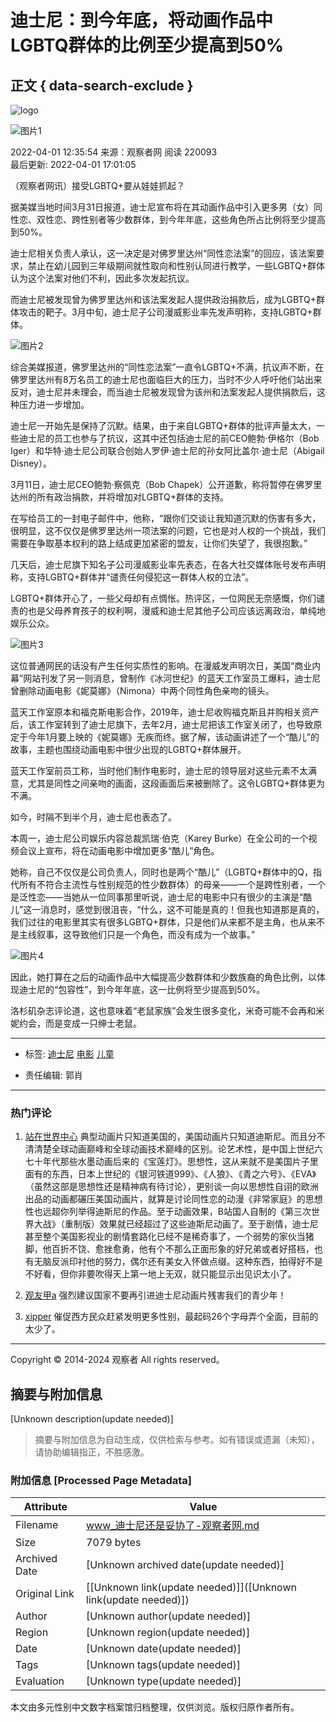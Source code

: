 # 迪士尼：到今年底，将动画作品中LGBTQ群体的比例至少提高到50%

## 正文 { data-search-exclude }


![logo](../images/mian-logo.png)

![图片1](https://i.guancha.cn/users/20190609153222989.jpg)

2022-04-01 12:35:54 来源：观察者网 阅读 220093    
最后更新: 2022-04-01 17:01:05

（观察者网讯）接受LGBTQ+要从娃娃抓起？

据美媒当地时间3月31日报道，迪士尼宣布将在其动画作品中引入更多男（女）同性恋、双性恋、跨性别者等少数群体，到今年年底，这些角色所占比例将至少提高到50%。

迪士尼相关负责人承认，这一决定是对佛罗里达州“同性恋法案”的回应，该法案要求，禁止在幼儿园到三年级期间就性取向和性别认同进行教学，一些LGBTQ+群体认为这个法案对他们不利，因此多次发起抗议。

而迪士尼被发现曾为佛罗里达州和该法案发起人提供政治捐款后，成为LGBTQ+群体攻击的靶子。3月中旬，迪士尼子公司漫威影业率先发声明称，支持LGBTQ+群体。

![图片2](https://i.guancha.cn/news/social/2022/04/01/20220401095258276.jpg)

综合美媒报道，佛罗里达州的“同性恋法案”一直令LGBTQ+不满，抗议声不断，在佛罗里达州有8万名员工的迪士尼也面临巨大的压力，当时不少人呼吁他们站出来反对，迪士尼并未理会，而当迪士尼被发现曾为该州和法案发起人提供捐款后，这种压力进一步增加。

迪士尼一开始先是保持了沉默。结果，由于来自LGBTQ+群体的批评声量太大，一些迪士尼的员工也参与了抗议，这其中还包括迪士尼的前CEO鲍勃·伊格尔（Bob Iger）和华特·迪士尼公司联合创始人罗伊·迪士尼的孙女阿比盖尔·迪士尼（Abigail Disney）。

3月11日，迪士尼CEO鲍勃·察佩克（Bob Chapek）公开道歉，称将暂停在佛罗里达州的所有政治捐款，并将增加对LGBTQ+群体的支持。

在写给员工的一封电子邮件中，他称，“跟你们交谈让我知道沉默的伤害有多大，很明显，这不仅仅是佛罗里达州一项法案的问题，它也是对人权的一个挑战，我们需要在争取基本权利的路上结成更加紧密的盟友，让你们失望了，我很抱歉。”

几天后，迪士尼旗下知名子公司漫威影业率先表态，在各大社交媒体账号发布声明称，支持LGBTQ+群体并“谴责任何侵犯这一群体人权的立法”。

LGBTQ+群体开心了，一些父母却有点惆怅。热评区，一位网民无奈感慨，你们谴责的也是父母养育孩子的权利啊，漫威和迪士尼其他子公司应该远离政治，单纯地娱乐公众。

![图片3](https://i.guancha.cn/news/social/2022/04/01/20220401115025962.jpg)

这位普通网民的话没有产生任何实质性的影响。在漫威发声明次日，美国“商业内幕”网站刊发了另一则消息，曾制作《冰河世纪》的蓝天工作室员工爆料，迪士尼曾删除动画电影《妮莫娜》（Nimona）中两个同性角色亲吻的镜头。

蓝天工作室原本和福克斯电影合作，2019年，迪士尼收购福克斯且并购相关资产后，该工作室转到了迪士尼旗下，去年2月，迪士尼把该工作室关闭了，也导致原定于今年1月要上映的《妮莫娜》无疾而终。据了解，该动画讲述了一个“酷儿”的故事，主题也围绕动画电影中很少出现的LGBTQ+群体展开。

蓝天工作室前员工称，当时他们制作电影时，迪士尼的领导层对这些元素不太满意，尤其是同性之间亲吻的画面，这段画面后来被删除了。这令LGBTQ+群体更为不满。

如今，时隔不到半个月，迪士尼也表态了。

本周一，迪士尼公司娱乐内容总裁凯瑞·伯克（Karey Burke）在全公司的一个视频会议上宣布，将在动画电影中增加更多“酷儿”角色。

她称，自己不仅仅是公司负责人，同时也是两个“酷儿”（LGBTQ+群体中的Q，指代所有不符合主流性与性别规范的性少数群体）的母亲——一个是跨性别者，一个是泛性恋——当她从一位同事那里听说，迪士尼的电影中只有很少的主演是“酷儿”这一消息时，感觉到很沮丧，“什么，这不可能是真的！但我也知道那是真的，我们过往的电影里其实有很多LGBTQ+群体，只是他们从来都不是主角，也从来不是主线叙事，这导致他们只是一个角色，而没有成为一个故事。”

![图片4](https://i.guancha.cn/news/social/2022/04/01/20220401103531976.jpg)

因此，她打算在之后的动画作品中大幅提高少数群体和少数族裔的角色比例，以体现迪士尼的“包容性”，到今年年底，这一比例将至少提高到50%。

洛杉矶杂志评论道，这也意味着“老鼠家族”会发生很多变化，米奇可能不会再和米妮约会，而是变成一只绅士老鼠。

---

- 标签: [迪士尼](https://www.guancha.cn/api/search.htm?click=news&keyword=%E8%BF%AA%E5%A3%AB%E5%B0%BC) [电影](https://www.guancha.cn/api/search.htm?click=news&keyword=%E7%94%B5%E5%BD%B1) [儿童](https://www.guancha.cn/api/search.htm?click=news&keyword=%E5%84%BF%E7%AB%A5)

- 责任编辑: 郭肖 

---

### 热门评论

1. [站在世界中心](https://user.guancha.cn/user/personal-homepage?uid=1213210) 
   典型动画片只知道美国的，美国动画片只知道迪斯尼。而且分不清清楚全球动画巅峰和全球动画技术巅峰的区别。论艺术性，是中国上世纪六七十年代那些水墨动画后来的《宝莲灯》。思想性，这从来就不是美国片子里面有的东西，日本上世纪的《银河铁道999》、《人狼》、《青之六号》、《EVA》（虽然这部是思想性还是精神病有待讨论），更别谈一向以思想性自诩的欧洲出品的动画都碾压美国动画片，就算是讨论同性恋的动漫《非常家庭》的思想性也远超你列举得迪斯尼的作品。至于动画效果，B站国人自制的《第三次世界大战》（重制版）效果就已经超过了这些迪斯尼动画了。至于剧情，迪士尼甚至整个美国影视业的剧情套路化已经不是稀奇事了，一个弱势的家伙当猪脚，他百折不饶、愈挫愈勇，他有个不那么正面形象的好兄弟或者好搭档，也有无脑反派印衬他的努力，偶尔还有美女入怀做点缀。这种东西，拍得好不是不好看，但你非要吹得天上第一地上无双，就只能显示出见识太小了。

2. [观友甲a](https://user.guancha.cn/user/personal-homepage?uid=1117319) 
   强烈建议国家不要再引进迪士尼动画片残害我们的青少年！ 

3. [xipper](https://user.guancha.cn/user/personal-homepage?uid=840312) 
   催促西方民众赶紧发明更多性别，最起码26个字母弄个全面，目前的太少了。

---

Copyright © 2014-2024 观察者 All rights reserved。
<!-- tcd_original_link https://www.guancha.cn/internation/2022_04_01_632819.shtml -->


## 摘要与附加信息

<!-- tcd_abstract -->
[Unknown description(update needed)]
<!-- tcd_abstract_end -->

> 摘要与附加信息为自动生成，仅供检索与参考。如有错误或遗漏（未知），请协助编辑指正，不胜感激。

### 附加信息 [Processed Page Metadata]

| Attribute       | Value                                  |
|-----------------|----------------------------------------|
| Filename        | www_迪士尼还是妥协了-观察者网.md                             |
| Size            | 7079 bytes                           |
| Archived Date   | [Unknown archived date(update needed)]                             |
| Original Link   | [[Unknown link(update needed)]]([Unknown link(update needed)])                       |
| Author          | [Unknown author(update needed)]                               |
| Region          | [Unknown region(update needed)]                               |
| Date            | [Unknown date(update needed)]                                 |
| Tags            | [Unknown tags(update needed)]                                 |
| Evaluation            | [Unknown type(update needed)]                                 |
<!-- tcd_table_end -->

本文由多元性别中文数字档案馆归档整理，仅供浏览。版权归原作者所有。
